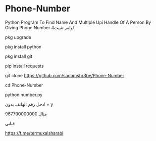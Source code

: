 # Phone-Number
Python Program To Find Name And Multiple Upi Handle Of A Person By Giving Phone Number
#اوامر تثبيت

pkg upgrade

pkg install python

pkg install git

pip install requests


git clone
https://github.com/sadamshr3be/Phone-Number


cd Phone-Number


python number.py

ادخل رقم الهاتف بدون +
y


مثال 967700000000

قناتي

https://t.me/termuxalsharabi
